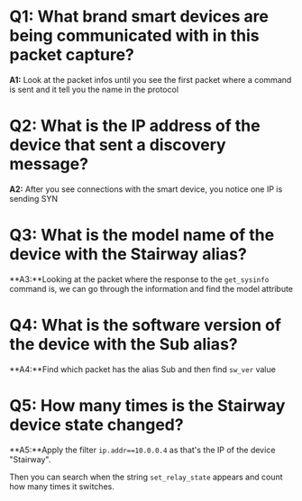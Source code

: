# Q1: What brand smart devices are being communicated with in this packet capture?
**A1:** Look at the packet infos until you see the first packet where a command is sent and it tell you the name in the protocol

# Q2: What is the IP address of the device that sent a discovery message?
**A2:** After you see connections with the smart device, you notice one IP is sending SYN 

# Q3: What is the model name of the device with the Stairway alias?
**A3:**Looking at the packet where the response to the `get_sysinfo` command is, we can go through the information and find the model attribute

# Q4: What is the software version of the device with the Sub alias?
**A4:**Find which packet has the alias Sub and then find `sw_ver` value

# Q5: How many times is the Stairway device state changed?
**A5:**Apply the filter `ip.addr==10.0.0.4` as that's the IP of the device "Stairway".

Then you can search when the string `set_relay_state` appears and count how many times it switches.